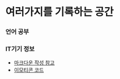 # 여러가지를 기록하는 공간
### 언어 공부

### IT기기 정보

<ul>
  <li><a href="https://bskyvision.com/1140">마크다운 작성 참고</a></li>
  <li><a href="https://www.webfx.com/tools/emoji-cheat-sheet">이모티콘 코드</a></li>
</ul>
